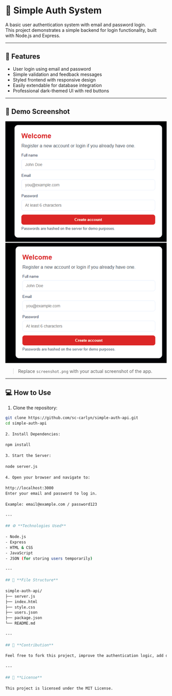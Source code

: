 # 🔐 Simple Auth System

A basic user authentication system with email and password login.  
This project demonstrates a simple backend for login functionality, built with Node.js and Express.

---

## 🚀 Features

- User login using email and password
- Simple validation and feedback messages
- Styled frontend with responsive design
- Easily extendable for database integration
- Professional dark-themed UI with red buttons

---

## 🎨 Demo Screenshot

![Login Demo](screenshot.png)  ![Login Page](login.png)

> Replace `screenshot.png` with your actual screenshot of the app.

---

## 💻 How to Use

1. Clone the repository:

```bash
git clone https://github.com/sc-carlyn/simple-auth-api.git
cd simple-auth-api

2️. Install Dependencies:

npm install

3️. Start the Server:

node server.js

4. Open your browser and navigate to:

http://localhost:3000
Enter your email and password to log in.

Example: email@example.com / password123

---

## ⚙️ **Technologies Used**

- Node.js
- Express
- HTML & CSS
- JavaScript
- JSON (for storing users temporarily)

---

## 📂 **File Structure**

simple-auth-api/
├── server.js
├── index.html
├── style.css
├── users.json
├── package.json
└── README.md

---

## 🤝 **Contribution**

Feel free to fork this project, improve the authentication logic, add database integration, or enhance the UI. Pull requests are welcome!

---

## 📝 **License**

This project is licensed under the MIT License.
